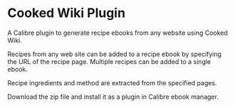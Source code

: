 # Cooked Wiki Plugin
A Calibre plugin to generate recipe ebooks from any website using Cooked Wiki.

Recipes from any web site can be added to a recipe ebook by specifying the URL of the 
recipe page.  Multiple recipes can be added to a single ebook.

Recipe ingredients and method are extracted from the specified pages.

Download the zip file and install it as a plugin in Calibre ebook manager.
